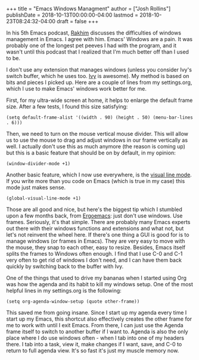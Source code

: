 +++
title = "Emacs Windows Managment"
author = ["Josh Rollins"]
publishDate = 2018-10-13T00:00:00-04:00
lastmod = 2018-10-23T08:24:32-04:00
draft = false
+++

In his 5th Emacs podcast, [Rakhim](https://emacscast.org/episode%5F5/) discusses the difficulties of windows management in Emacs. I agree with him. Emacs' Windows are a pain. It was probably one of the longest pet peeves I had with the program, and it wasn't until this podcast that I realized that I'm much better off than I used to be.

<!--more-->

I don't use any extension that manages windows (unless you consider Ivy's switch buffer, which he uses too. [Ivy](https://oremacs.com/swiper/) is awesome). My method is based on bits and pieces I picked up. Here are a couple of lines from my settings.org, which I use to make Emacs' windows work better for me.

First, for my ultra-wide screen at home, it helps to enlarge the default frame size. After a few tests, I found this size satisfying:

```emacs-lisp
(setq default-frame-alist '((width . 90) (height . 50) (menu-bar-lines . 6)))
```

Then, we need to turn on the mouse vertical mouse divider. This will allow us to use the mouse to drag and adjust windows in our frame vertically as well. I actually don't use this as much anymore (the reason is coming up) but this is a basic feature that should be on by default, in my opinion:

```emacs-lisp
(window-divider-mode +1)
```

Another basic feature, which I now use everywhere, is the [visual line mode](https://www.gnu.org/software/emacs/manual/html%5Fnode/emacs/Visual-Line-Mode.html). If you write more than you code on Emacs (which is true in my case) this mode just makes sense.

```emacs-lisp
(global-visual-line-mode +1)
```

Those are all good and nice, but here's the biggest tip which I stumbled upon a few months back, from [Ergoemacs](http://ergoemacs.org/emacs/emacs%5Feffective%5Fwindows%5Fmanagement.html): just don't use windows. Use frames. Seriously, it's that simple. There are probably many Emacs experts out there with their windows functions and extensions and what not, but let's not reinvent the wheel here. If there's one thing a GUI is good for is to manage windows (or frames in Emacs). They are very easy to move with the mouse, they snap to each other, easy to resize. Besides, Emacs itself splits the frames to Windows often enough. I find that I use C-0 and C-1 very often to get rid of windows I don't need, and I can have them back quickly by switching back to the buffer with Ivy.

One of the things that used to drive my bananas when I started using Org was how the agenda and its habit to kill my windows setup. One of the most helpful lines in my settings.org is the following:

```emacs-lisp
(setq org-agenda-window-setup (quote other-frame))
```

This saved me from going insane. Since I start up my agenda every time I start up my Emacs, this shortcut also effectively creates the other frame for me to work with until I exit Emacs. From there, I can just use the Agenda frame itself to switch to another buffer if I want to. Agenda is also the only place where I do use windows often - when I tab into one of my headers there. I tab into a task, view it, make changes if I want, save, and C-0 to return to full agenda view. It's so fast it's just my muscle memory now.